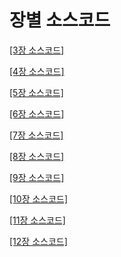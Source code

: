# 장별 소스코드 

[[3장 소스코드]](https://nbviewer.jupyter.org/github/dknife/ML/raw/main/Source/03%E1%84%8C%E1%85%A1%E1%86%BC_%E1%84%8F%E1%85%A9%E1%84%83%E1%85%B3.ipynb)

[[4장 소스코드]](https://nbviewer.jupyter.org/github/dknife/ML/raw/main/Source/04%E1%84%8C%E1%85%A1%E1%86%BC_%E1%84%8F%E1%85%A9%E1%84%83%E1%85%B3.ipynb)

[[5장 소스코드]](https://nbviewer.jupyter.org/github/dknife/ML/raw/main/Source/05%E1%84%8C%E1%85%A1%E1%86%BC_%E1%84%8F%E1%85%A9%E1%84%83%E1%85%B3.ipynb)

[[6장 소스코드]](https://nbviewer.jupyter.org/github/dknife/ML/raw/main/Source/06%E1%84%8C%E1%85%A1%E1%86%BC_%E1%84%8F%E1%85%A9%E1%84%83%E1%85%B3.ipynb)

[[7장 소스코드]](https://nbviewer.jupyter.org/github/dknife/ML/raw/main/Source/07%E1%84%8C%E1%85%A1%E1%86%BC_%E1%84%8F%E1%85%A9%E1%84%83%E1%85%B3.ipynb)

[[8장 소스코드]](https://nbviewer.jupyter.org/github/dknife/ML/raw/main/Source/08%E1%84%8C%E1%85%A1%E1%86%BC_%E1%84%8F%E1%85%A9%E1%84%83%E1%85%B3.ipynb)

[[9장 소스코드]](https://nbviewer.jupyter.org/github/dknife/ML/raw/main/Source/09%E1%84%8C%E1%85%A1%E1%86%BC_%E1%84%8F%E1%85%A9%E1%84%83%E1%85%B3.ipynb)

[[10장 소스코드]](https://nbviewer.jupyter.org/github/dknife/ML/blob/main/Source/10%EC%9E%A5_%EC%BD%94%EB%93%9C.ipynb)

[[11장 소스코드]](https://nbviewer.jupyter.org/github/dknife/ML/raw/main/Source/11%E1%84%8C%E1%85%A1%E1%86%BC_%E1%84%8F%E1%85%A9%E1%84%83%E1%85%B3.ipynb)

[[12장 소스코드]](https://nbviewer.jupyter.org/github/dknife/ML/raw/main/Source/12%E1%84%8C%E1%85%A1%E1%86%BC_%E1%84%8F%E1%85%A9%E1%84%83%E1%85%B3.ipynb)

